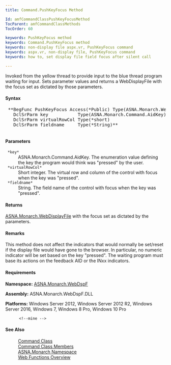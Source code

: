```yaml
---
title: Command.PushKeyFocus Method

Id: amfCommandClassPushKeyFocusMethod
TocParent: amfCommandClassMethods
TocOrder: 60

keywords: PushKeyFocus method
keywords: Command.PushKeyFocus method
keywords: non-display file aspx.vr, PushKeyFocus command
keywords: aspx.vr, non-display file, PushKeyFocus command
keywords: how to, set display file field focus after silent call

---
```


Invoked from the yellow thread to provide input to the blue thread program waiting for input. Sets parameter values and returns a WebDisplayFile with the focus set as dictated by those parameters.

#### Syntax
<pre class="syntax"> **BegFunc PushKeyFocus Access(*Public) Type(ASNA.Monarch.WebDisplayFile)
   DclSrParm key           Type(ASNA.Monarch.Command.AidKey)
   DclSrParm virtualRowCol Type(*short)
   DclSrParm fieldname     Type(*String)** 
          </pre>

<!--mine -->

#### Parameters
<dl>
            <dt>
              <code> *key* </code>
            </dt>
            <dd>ASNA.Monarch.Command.AidKey. The enumeration value
        defining the key the program would think was "pressed" by
        the user.</dd>
            <dt>
              <code> *virtualRowCol* </code>
            </dt>
            <dd>Short integer. The virtual row and column of
        the control with focus when the key was "pressed".</dd>
            <dt>
              <code> *fieldname* </code>
            </dt>
            <dd>String. The field name of the control with focus
        when the key was "pressed".</dd>
</dl>

<!--mine -->

#### Returns
<a shape="rect" href="amfWebDisplayFileClass.htm"> ASNA.Monarch.WebDisplayFile</a> with the focus set as dictated by the parameters.
<!--mine -->

#### Remarks
This method does not affect the indicators that would normally be set/reset if the display file would have gone to the browser. In particular, no numeric indicator will be set based on the key "pressed". The waiting program must base its actions on the feedback AID or the INxx indicators.
<!-- -->

#### Requirements
**Namespace:** [ASNA.Monarch.WebDspF](amfWebDspFNamespace.html) 

**Assembly:** ASNA.Monarch.WebDspF.DLL

**Platforms:** Windows Server 2012, Windows Server 2012 R2, Windows Server 2016, Windows 7, Windows 8 Pro, Windows 10 Pro
<!-- end -->

          <!--mine -->

#### See Also
<dl>
            <dd>
              <a shape="rect" href="amfCommandClass.htm">Command Class</a>
            </dd>
            <dd>
              <a shape="rect" href="amfCommandClassMembers.htm">Command Class Members</a>
            </dd>
            <dd>
              <a shape="rect" href="amfWebDspFASNAMonarchNamespace.htm">ASNA.Monarch Namespace</a>
            </dd>
            <dd>
              <a shape="rect" href="amfFunctionsMainOverview.htm">Web Functions Overview</a>
            </dd>
</dl>

